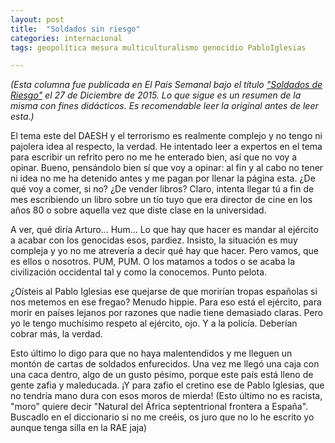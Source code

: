 ```yaml
---
layout: post
title:  "Soldados sin riesgo"
categories: internacional
tags: geopolítica mesura multiculturalismo genocidio PabloIglesias

---
```

*(Esta columna fue publicada en El País Semanal bajo el título ["Soldados de Riesgo"](http://elpais.com/elpais/2015/12/22/eps/1450795200_059391.html) el 27 de Diciembre de 2015. Lo que sigue es un resumen de la misma con fines didácticos. Es recomendable leer la original antes de leer esta.)*


El tema este del DAESH y el terrorismo es realmente complejo y no tengo ni pajolera idea al respecto, la verdad. He intentado leer a expertos en el tema para escribir un refrito pero no me he enterado bien, así que no voy a opinar. 
Bueno, pensándolo bien sí que voy a opinar: al fin y al cabo no tener ni idea no me ha detenido antes y me pagan por llenar la página esta. ¿De qué voy a comer, si no? ¿De vender libros? Claro, intenta llegar tú a fin de mes escribiendo un libro sobre un tío tuyo que era director de cine en los años 80 o sobre aquella vez que diste clase en la universidad.

A ver, qué diría Arturo... Hum... Lo que hay que hacer es mandar al ejército a acabar con los genocidas esos, pardiez. Insisto, la situación es muy compleja y yo no me atrevería a decir qué hay que hacer. Pero vamos, que es ellos o nosotros. PUM, PUM. O los matamos a todos o se acaba la civilización occidental tal y como la conocemos. Punto pelota.

¿Oísteis al Pablo Iglesias ese quejarse de que morirían tropas españolas si nos metemos en ese fregao? Menudo hippie. Para eso está el ejército, para morir en países lejanos por razones que nadie tiene demasiado claras. Pero yo le tengo muchísimo respeto al ejército, ojo. Y a la policía. Deberían cobrar más, la verdad. 

Esto último lo digo para que no haya malentendidos y me lleguen un montón de cartas de soldados enfurecidos. Una vez me llegó una caja con una caca dentro, algo de un gusto pésimo, porque este país está lleno de gente zafia y maleducada. ¡Y para zafio el cretino ese de Pablo Iglesias, que no tendría mano dura con esos moros de mierda! (Esto último no es racista, "moro" quiere decir "Natural del África septentrional frontera a España". Buscadlo en el diccionario si no me creéis, os juro que no lo he escrito yo aunque tenga silla en la RAE jaja)